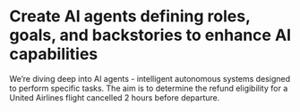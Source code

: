 # Create AI agents defining roles, goals, and backstories to enhance AI capabilities

We’re diving deep into AI agents - intelligent autonomous systems designed to perform specific tasks.
The aim is to determine the refund eligibility for a United Airlines flight cancelled 2 hours before departure. 
